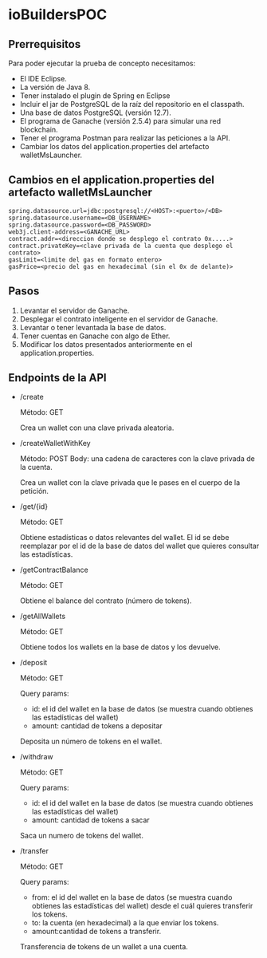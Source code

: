 # ioBuildersPOC

## Prerrequisitos
Para poder ejecutar la prueba de concepto necesitamos:
- El IDE Eclipse.
- La versión de Java 8.
- Tener instalado el plugin de Spring en Eclipse
- Incluir el jar de PostgreSQL de la raíz del repositorio en el classpath.
- Una base de datos PostgreSQL (versión 12.7).
- El programa de Ganache (versión 2.5.4) para simular una red blockchain.
- Tener el programa Postman para realizar las peticiones a la API.
- Cambiar los datos del application.properties del artefacto walletMsLauncher.
## Cambios en el application.properties del artefacto walletMsLauncher
```
spring.datasource.url=jdbc:postgresql://<HOST>:<puerto>/<DB>
spring.datasource.username=<DB_USERNAME>
spring.datasource.password=<DB_PASSWORD>
web3j.client-address=<GANACHE_URL>
contract.addr=<direccion donde se desplego el contrato 0x.....>
contract.privateKey=<clave privada de la cuenta que desplego el contrato>
gasLimit=<limite del gas en formato entero>
gasPrice=<precio del gas en hexadecimal (sin el 0x de delante)>
```
## Pasos
1. Levantar el servidor de Ganache.
2. Desplegar el contrato inteligente en el servidor de Ganache.
3. Levantar o tener levantada la base de datos.
4. Tener cuentas en Ganache con algo de Ether.
5. Modificar los datos presentados anteriormente en el application.properties.

## Endpoints de la API
- /create
  
  Método: GET
  
  Crea un wallet con una clave privada aleatoria.
- /createWalletWithKey

  Método: POST
  Body: una cadena de caracteres con la clave privada de la cuenta.
  
  Crea un wallet con la clave privada que le pases en el cuerpo de la petición.
- /get/{id}

  Método: GET
  
  Obtiene estadísticas o datos relevantes del wallet. El id se debe reemplazar por el id de la base de datos del wallet que quieres consultar las estadísticas.
- /getContractBalance

  Método: GET
  
  Obtiene el balance del contrato (número de tokens).
- /getAllWallets

  Método: GET
  
  Obtiene todos los wallets en la base de datos y los devuelve.
- /deposit

  Método: GET
  
  Query params:
  - id: el id del wallet en la base de datos (se muestra cuando obtienes las estadísticas del wallet)
  - amount: cantidad de tokens a depositar

  Deposita un número de tokens en el wallet.
- /withdraw

  Método: GET
  
  Query params:
  - id: el id del wallet en la base de datos (se muestra cuando obtienes las estadísticas del wallet)
  - amount: cantidad de tokens a sacar

  Saca un numero de tokens del wallet.
- /transfer

  Método: GET
  
  Query params:
  - from: el id del wallet en la base de datos (se muestra cuando obtienes las estadísticas del wallet) desde el cuál quieres transferir los tokens.
  - to: la cuenta (en hexadecimal) a la que enviar los tokens.
  - amount:cantidad de tokens a transferir.
  
  Transferencia de tokens de un wallet a una cuenta.
